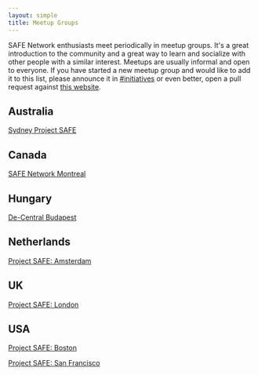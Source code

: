 ```yaml
---
layout: simple
title: Meetup Groups
---
```


SAFE Network enthusiasts meet periodically in meetup
groups. It's a great introduction to the community and a great way to
learn and socialize with other people with a similar interest. Meetups are usually informal and open to
everyone. If you have started a new meetup group and would like to add it to
this list, please announce it in [#initiatives](https://forum.safenetwork.io/c/community/initiatives) or
even better, open a pull request against
[this website](https://github.com/safenetwork/safenetwork.org/blob/gh-pages/meetup-groups.md).

## Australia

[Sydney Project SAFE](http://www.meetup.com/Sydney-Project-SAFE/)

## Canada

[SAFE Network Montreal](https://montreal.safenetwork.org/)

## Hungary

[De-Central Budapest](http://www.meetup.com/De-Central-Budapest/)

## Netherlands

[Project SAFE: Amsterdam](http://www.meetup.com/maidsafe/)

## UK

[Project SAFE: London](http://www.meetup.com/Project-SAFE-London/)

## USA

[Project SAFE: Boston](http://www.meetup.com/Project-SAFE-Boston/)

[Project SAFE: San Francisco](http://www.meetup.com/Project-SAFE-San-Francisco/)
